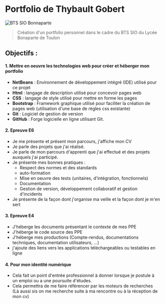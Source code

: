 # Portfolio de Thybault Gobert
 ![BTS SIO Bonnaparte](https://bts-sio.lyc-bonaparte.fr/contenu/images/banniere_sio.png)
 > Création d'un portfolio personnel dans le cadre du BTS SIO du Lycée Bonaparte de Toulon

## Objectifs : 
#### 1. Mettre en oeuvre les technologies web pour créer et héberger mon portfolio
- **NetBeans** :  Environnement de développement intégré (IDE) utilisé pour ce projet
- **Html** : langage de description utilisé pour concevoir pages web
- **CSS** : langage de style utilisé pour mettre en forme les pages 
- **Bootstrap** : Framework graphique utilisé pour faciliter la création de pages web (utilisation d'une base de règles css existante)
- **Git** : Logiciel de gestion de version
- **GitHub** : Forge logicielle en ligne utilisant Git.
#### 2. Epreuve E6
- Je me présente et présent mon parcours, j'affiche mon CV
- Je parle des projets que j'ai réalisé.
-  Je parle de mon parcours d'apprenti que j'ai effectué et des projets auxquels j'ai participé.
-  Je présente mes bonnes pratiques : 
    - Respect des normes et des standards
    - auto-formation
    - Mise en oeuvre des tests (unitaires, d'intégration, fonctionnels)
    - Documentation
    - Gestion de version, développement collaboratif et gestion d'incidents
- Je présente de la façon dont j'organise ma veille et la façon dont je m'en sert
#### 3. Epreuve E4
- J'héberge les documents présentant le contexte de mes PPE
- J'héberge le code source des PPE
- J'héberge mes productions (Compte-rendus, documentations techniques, documentation utilisateurs, ...)
- j'ajoute des liens vers les applications téléchargeables ou testables en ligne
#### 4. Pour mon identité numérique
- Cela fait un point d'entrée professionnel à donner lorsque je postule à un emploi ou a une poursuite d'études.
- Cela permettra de me faire référencer par les moteurs de recherches (Là aussi sis on me recherche suite à ma rencontre ou à la réception de mon cv)



